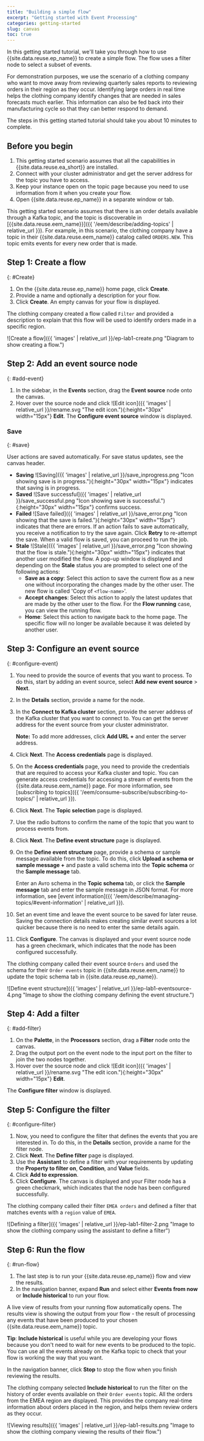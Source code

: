 ```yaml
---
title: "Building a simple flow"
excerpt: "Getting started with Event Processing"
categories: getting-started
slug: canvas
toc: true
---
```


In this getting started tutorial, we'll take you through how to use {{site.data.reuse.ep_name}} to create a simple flow. The flow uses a filter node to select a subset of events.

For demonstration purposes, we use the scenario of a clothing company who want to move away from reviewing quarterly sales reports to reviewing orders in their region as they occur. Identifying large orders in real time helps the clothing company identify changes that are needed in sales forecasts much earlier. This information can also be fed back into their manufacturing cycle so that they can better respond to demand.

The steps in this getting started tutorial should take you about 10 minutes to complete.

## Before you begin

1. This getting started scenario assumes that all the capabilities in {{site.data.reuse.ea_short}} are installed.
1. Connect with your cluster administrator and get the server address for the topic you have to access.
1. Keep your instance open on the topic page because you need to use information from it when you create your flow.
1. Open {{site.data.reuse.ep_name}} in a separate window or tab.

This getting started scenario assumes that there is an order details available through a Kafka topic, and the topic is discoverable in [{{site.data.reuse.eem_name}}]({{ '/eem/describe/adding-topics' | relative_url }}). For example, in this scenario, the clothing company have a topic in their {{site.data.reuse.eem_name}} catalog called `ORDERS.NEW`. This topic emits events for every new order that is made.

## Step 1: Create a flow
{: #Create}

1. On the {{site.data.reuse.ep_name}} home page, click **Create**.
1. Provide a name and optionally a description for your flow.
1. Click **Create**. An empty canvas for your flow is displayed.

The clothing company created a flow called `Filter` and provided a description to explain that this flow will be used to identify orders made in a specific region.

![Create a flow]({{ 'images' | relative_url }}/ep-lab1-create.png "Diagram to show creating a flow.")

## Step 2: Add an event source node
{: #add-event}

1. In the sidebar, in the **Events** section, drag the **Event source** node onto the canvas.
1. Hover over the source node and click ![Edit icon]({{ 'images' | relative_url }}/rename.svg "The edit icon."){:height="30px" width="15px"} **Edit**. The **Configure event source** window is displayed.

### Save
{: #save}

User actions are saved automatically. For save status updates, see the canvas header.  

- **Saving** ![Saving]({{ 'images' | relative_url }}/save_inprogress.png "Icon showing save is in progress."){:height="30px" width="15px"} indicates that saving is in progress.
- **Saved** ![Save successful]({{ 'images' | relative_url }}/save_successful.png "Icon showing save is successful."){:height="30px" width="15px"} confirms success.
- **Failed** ![Save failed]({{ 'images' | relative_url }}/save_error.png "Icon showing that the save is failed."){:height="30px" width="15px"} indicates that there are errors. If an action fails to save automatically, you receive a notification to try the save again. Click **Retry** to re-attempt the save. When a valid flow is saved, you can proceed to run the job.
- **Stale** ![Stale]({{ 'images' | relative_url }}/save_error.png "Icon showing that the flow is stale."){:height="30px" width="15px"} indicates that another user modified the flow. A pop-up window is displayed and depending on the **Stale** status you are prompted to select one of the following actions:
    - **Save as a copy**: Select this action to save the current flow as a new one without incorporating the changes made by the other user. The new flow is called 'Copy of `<flow-name>`'.
    - **Accept changes**: Select this action to apply the latest updates that are made by the other user to the flow. For the **Flow running** case, you can view the running flow.
    - **Home**: Select this action to navigate back to the home page. The specific flow will no longer be available because it was deleted by another user.

## Step 3: Configure an event source
{: #configure-event}

1. You need to provide the source of events that you want to process. To do this, start by adding an event source, select **Add new event source** > **Next**.
1. In the **Details** section, provide a name for the node.
1. In the **Connect to Kafka cluster** section, provide the server address of the Kafka cluster that you want to connect to. You can get the server address for the event source from your cluster administrator.

    **Note:** To add more addresses, click **Add URL +** and enter the server address.


1. Click **Next**. The **Access credentials** page is displayed.
1. On the **Access credentials** page, you need to provide the credentials that are required to access your Kafka cluster and topic. You can generate access credentials for accessing a stream of events from the {{site.data.reuse.eem_name}} page. For more information, see [subscribing to topics]({{ '/eem/consume-subscribe/subscribing-to-topics/' | relative_url }}).
1. Click **Next**. The **Topic selection** page is displayed.
1. Use the radio buttons to confirm the name of the topic that you want to process events from.
1. Click **Next**. The **Define event structure** page is displayed.
1. On the **Define event structure** page, provide a schema or sample message available from the topic. To do this, click **Upload a schema or sample message +** and paste a valid schema into the **Topic schema** or the **Sample message** tab.

   Enter an Avro schema in the **Topic schema** tab, or click the **Sample message** tab and enter the sample message in JSON format. For more information, see [event information]({{ '/eem/describe/managing-topics/#event-information' | relative_url }}).

1. Set an event time and leave the event source to be saved for later reuse. Saving the connection details makes creating similar event sources a lot quicker because there is no need to enter the same details again.
1. Click **Configure**. The canvas is displayed and your event source node has a green checkmark, which indicates that the node has been configured successfully.


The clothing company called their event source `Orders` and used the schema for their `Order events` topic in {{site.data.reuse.eem_name}} to update the topic schema tab in {{site.data.reuse.ep_name}}.

![Define event structure]({{ 'images' | relative_url }}/ep-lab1-eventsource-4.png "Image to show the clothing company defining the event structure.")

## Step 4: Add a filter
{: #add-filter}

1. On the **Palette**, in the **Processors** section, drag a **Filter** node onto the canvas.
1. Drag the output port on the event node to the input port on the filter to join the two nodes together.
1. Hover over the source node and click ![Edit icon]({{ 'images' | relative_url }}/rename.svg "The edit icon."){:height="30px" width="15px"} **Edit**. 

The **Configure filter** window is displayed.

## Step 5: Configure the filter
{: #configure-filter}

1. Now, you need to configure the filter that defines the events that you are interested in. To do this, in the **Details** section, provide a name for the filter node.
1. Click **Next**. The **Define filter** page is displayed.
1. Use the **Assistant** to define a filter with your requirements by updating the **Property to filter on**, **Condition**, and **Value** fields.
1. Click **Add to expression**.
1. Click **Configure**. The canvas is displayed and your Filter node has a green checkmark, which indicates that the node has been configured successfully.

The clothing company called their filter `EMEA orders` and defined a filter that matches events with a `region` value of `EMEA`.

![Defining a filter]({{ 'images' | relative_url }}/ep-lab1-filter-2.png "Image to show the clothing company using the assistant to define a filter")

## Step 6: Run the flow
{: #run-flow}

1. The last step is to run your {{site.data.reuse.ep_name}} flow and view the results.
1. In the navigation banner, expand **Run** and select either **Events from now** or **Include historical** to run your flow.

A live view of results from your running flow automatically opens. The results view is showing the output from your flow - the result of processing any events that have been produced to your chosen {{site.data.reuse.eem_name}} topic.


**Tip**: **Include historical** is useful while you are developing your flows because you don't need to wait for new events to be produced to the topic. You can use all the events already on the Kafka topic to check that your flow is working the way that you want.

In the navigation banner, click **Stop** to stop the flow when you finish reviewing the results.

The clothing company selected **Include historical** to run the filter on the history of order events available on their `Order events` topic. All the orders from the EMEA region are displayed. This provides the company real-time information about orders placed in the region, and helps them review orders as they occur.

![Viewing results]({{ 'images' | relative_url }}/ep-lab1-results.png "Image to show the clothing company viewing the results of their flow.")





